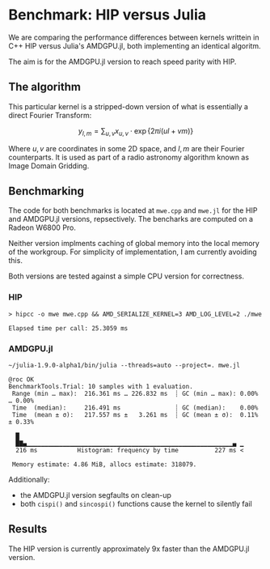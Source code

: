 # Benchmark: HIP versus Julia

We are comparing the performance differences between kernels writtein in C++ HIP versus Julia's AMDGPU.jl, both implementing an identical algoritm.

The aim is for the AMDGPU.jl version to reach speed parity with HIP.

## The algorithm

This particular kernel is a stripped-down version of what is essentially a direct Fourier Transform:

$$
y_{l,m} = \sum_{u,v} x_{u,v} \cdot \exp \left\{ 2 \pi i (u l + v m) \right\}
$$

Where $u, v$ are coordinates in some 2D space, and $l, m$ are their Fourier counterparts. It is used as part of a radio astronomy algorithm known as Image Domain Gridding.

## Benchmarking

The code for both benchmarks is located at `mwe.cpp` and `mwe.jl` for the HIP and AMDGPU.jl versions, repsectively. The bencharks are computed on a Radeon W6800 Pro.

Neither version implments caching of global memory into the local memory of the workgroup. For simplicity of implementation, I am currently avoiding this.

Both versions are tested against a simple CPU version for correctness.

### HIP

```
> hipcc -o mwe mwe.cpp && AMD_SERIALIZE_KERNEL=3 AMD_LOG_LEVEL=2 ./mwe

Elapsed time per call: 25.3059 ms
```

### AMDGPU.jl

```
~/julia-1.9.0-alpha1/bin/julia --threads=auto --project=. mwe.jl

@roc OK
BenchmarkTools.Trial: 10 samples with 1 evaluation.
 Range (min … max):  216.361 ms … 226.832 ms  ┊ GC (min … max): 0.00% … 0.00%
 Time  (median):     216.491 ms               ┊ GC (median):    0.00%
 Time  (mean ± σ):   217.557 ms ±   3.261 ms  ┊ GC (mean ± σ):  0.11% ± 0.33%

  █                                                              
  █▇▄▁▁▁▁▁▁▁▁▁▁▁▁▁▁▁▁▁▁▁▁▁▁▁▁▁▁▁▁▁▁▁▁▁▁▁▁▁▁▁▁▁▁▁▁▁▁▁▁▁▁▁▁▁▁▁▁▁▄ ▁
  216 ms           Histogram: frequency by time          227 ms <

 Memory estimate: 4.86 MiB, allocs estimate: 318079.
```

Additionally:

- the AMDGPU.jl version segfaults on clean-up
- both `cispi()` and `sincospi()` functions cause the kernel to silently fail

## Results

The HIP version is currently approximately 9x faster than the AMDGPU.jl version.
